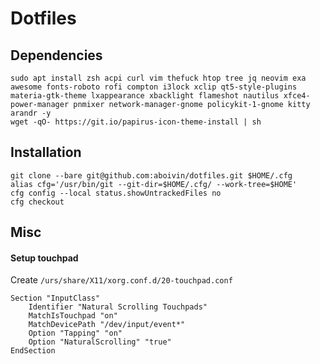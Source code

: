 # Dotfiles

## Dependencies

```shell
sudo apt install zsh acpi curl vim thefuck htop tree jq neovim exa awesome fonts-roboto rofi compton i3lock xclip qt5-style-plugins materia-gtk-theme lxappearance xbacklight flameshot nautilus xfce4-power-manager pnmixer network-manager-gnome policykit-1-gnome kitty arandr -y
wget -qO- https://git.io/papirus-icon-theme-install | sh
``` 

## Installation

```shell
git clone --bare git@github.com:aboivin/dotfiles.git $HOME/.cfg
alias cfg='/usr/bin/git --git-dir=$HOME/.cfg/ --work-tree=$HOME'
cfg config --local status.showUntrackedFiles no
cfg checkout
```

## Misc

#### Setup touchpad

Create `/urs/share/X11/xorg.conf.d/20-touchpad.conf`

```shell
Section "InputClass"
    Identifier "Natural Scrolling Touchpads"
    MatchIsTouchpad "on"
    MatchDevicePath "/dev/input/event*"
    Option "Tapping" "on"
    Option "NaturalScrolling" "true"
EndSection
```
